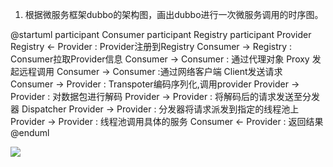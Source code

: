1. 根据微服务框架dubbo的架构图，画出dubbo进行一次微服务调用的时序图。

@startuml
participant Consumer
participant Registry
participant Provider
Registry <- Provider : Provider注册到Registry
Consumer -> Registry : Consumer拉取Provider信息
Consumer -> Consumer : 通过代理对象 Proxy 发起远程调用
Consumer -> Consumer :通过网络客户端 Client发送请求
Consumer -> Provider : Transpoter编码序列化,调用provider
Provider -> Provider : 对数据包进行解码
Provider -> Provider : 将解码后的请求发送至分发器 Dispatcher
Provider -> Provider : 分发器将请求派发到指定的线程池上
Provider -> Provider : 线程池调用具体的服务
Consumer <- Provider : 返回结果
@enduml

![](http://www.plantuml.com/plantuml/png/TP9HJl9G48NVkueku6S3VumXmGKOumOQQBG9bAOjHjv0fLGe0W4nGaEeFDZ4X9QWgOBOpNJklUp2IsghVUXJ9wVdV3DtCanMKJbPhPIAZ4I_GbwGE55bSsLHgPHuEI6Uy6U2eihLX7Wibo-40dL6Vzc3J2oo_-CIhMpG3D3Tc1BrO3E7CPe68XcrRw4xYkA1Rw6wayX4DStiQcFYDuFD7FSqS3x8qjhtlQooqEsJDu_u9hRRnBt6Gpi54HBmjeyt9YoUaExX5uVD5GLUL2baLwiJnqFBgqJyppDFPKvKfBBAo_XpX6TrM7T1Vm1Zz2ziAqLhYZF9F9qQtRkeim2ZGVm9iGpoFAUSLB-hXGRetU7nJJZSpw3D5UWQhU7HPey4HUBK_7bwvzXBaI46lNxj5Tr5HXCMOuh7Qvyk42rdmNihZHDxmWT3mmks0vf5PWTQrk_UakT1_25CfdWpG5EJoV9YON-9p3S0)
